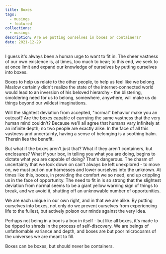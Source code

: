 ```yaml
---
title: Boxes
tags:
  - musings
  - featured
collections:
  - musings
description: Are we putting ourselves in boxes or containers?
date: 2021-12-29
---
```


I guess it's always been a human urge to want to fit in. The sheer vastness of our own existence is, at times, too much to bear; to this end, we seek to at once limit and expand our knowledge of ourselves by putting ourselves into boxes.

Boxes to help us relate to the other people, to help us feel like we belong. Maslow certainly didn't realize the state of the internet-connected world would lead to an inversion of his beloved hierarchy - the blistering, smoldering need for us to belong, somewhere, anywhere, will make us do things beyond our wildest imaginations.

Will the slightest deviation from accepted, "normal" behavior make you an outcast? Are the boxes capable of carrying the same vastness that the very human mind couldn't? Because we'll all agree that humans vary infinitely at an infinite depth; no two people are exactly alike. In the face of all this vastness and uncertainty, having a sense of belonging is a soothing balm. Therein lies the benefit.

But what if the boxes aren't just that? What if they aren't containers, but enclosures? What if your box, in telling you what you are doing, begins to dictate what you are capable of doing? That's dangerous. The chasm of uncertainty that we look down on can't always be left unexplored - to move on, we must put on our harnesses and lower ourselves into the unknown. At times like this, boxes, in providing the comfort we so need, end up crippling us in the face of opportunity. The need to fit in is so strong that the slightest deviation from normal seems to be a giant yellow warning sign of things to break, and we avoid it, shutting off an unknowable number of opportunities.

We are each unique in our own right, and in that we are alike. By putting ourselves into boxes, not only do we prevent ourselves from experiencing life to the fullest, but actively poison our minds against the very idea.

Perhaps not being in a box is a box in itself - but like all boxes, it's made to be ripped to shreds in the process of self-discovery. We are beings of unfathomable variance and depth, and boxes are but poor microcosms of the universes we are meant to fill.

Boxes can be boxes, but should never be containers.
